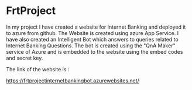 # FrtProject


In my project I have created a website for Internet Banking and deployed it to azure from github.
The Website is created using azure App Service.
I have also created an Intelligent Bot which answers to queries related to Internet Banking Questions. 
The bot is created using the "QnA Maker" service of Azure and is embedded to the website using the embed codes and secret key.

The link of the website is : 

https://frtprojectinternetbankingbot.azurewebsites.net/
